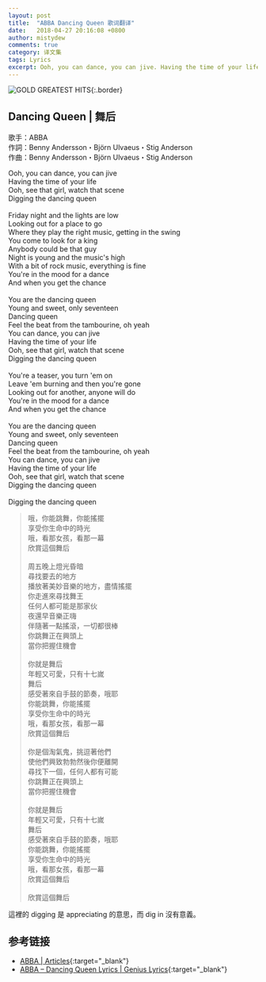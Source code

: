 ```yaml
---
layout: post
title:  "ABBA Dancing Queen 歌词翻译"
date:   2018-04-27 20:16:08 +0800
author: mistydew
comments: true
category: 译文集
tags: Lyrics
excerpt: Ooh, you can dance, you can jive. Having the time of your life. Ooh, see that girl, watch that scene. Digging the dancing queen.
---
```

![GOLD GREATEST HITS](https://mistydew.github.io/assets/images/cover/misc/GOLD%20GREATEST%20HITS.jpg){:.border}

## Dancing Queen | 舞后

歌手：ABBA<br>
作詞：Benny Andersson・Björn Ulvaeus・Stig Anderson<br>
作曲：Benny Andersson・Björn Ulvaeus・Stig Anderson

<div class="lyric-original">
<p>
Ooh, you can dance, you can jive<br>
Having the time of your life<br>
Ooh, see that girl, watch that scene<br>
Digging the dancing queen<br>
<br>
Friday night and the lights are low<br>
Looking out for a place to go<br>
Where they play the right music, getting in the swing<br>
You come to look for a king<br>
Anybody could be that guy<br>
Night is young and the music's high<br>
With a bit of rock music, everything is fine<br>
You're in the mood for a dance<br>
And when you get the chance<br>
<br>
You are the dancing queen<br>
Young and sweet, only seventeen<br>
Dancing queen<br>
Feel the beat from the tambourine, oh yeah<br>
You can dance, you can jive<br>
Having the time of your life<br>
Ooh, see that girl, watch that scene<br>
Digging the dancing queen<br>
<br>
You're a teaser, you turn 'em on<br>
Leave 'em burning and then you're gone<br>
Looking out for another, anyone will do<br>
You're in the mood for a dance<br>
And when you get the chance<br>
<br>
You are the dancing queen<br>
Young and sweet, only seventeen<br>
Dancing queen<br>
Feel the beat from the tambourine, oh yeah<br>
You can dance, you can jive<br>
Having the time of your life<br>
Ooh, see that girl, watch that scene<br>
Digging the dancing queen<br>
<br>
Digging the dancing queen
</p>
</div>

<div class="lyric-translation">
<blockquote>
哦，你能跳舞，你能搖擺<br>
享受你生命中的時光<br>
哦，看那女孩，看那一幕<br>
欣賞這個舞后<br>
<br>
周五晚上燈光昏暗<br>
尋找要去的地方<br>
播放著美妙音樂的地方，盡情搖擺<br>
你走進來尋找舞王<br>
任何人都可能是那家伙<br>
夜還早音樂正嗨<br>
伴隨著一點搖滾，一切都很棒<br>
你跳舞正在興頭上<br>
當你把握住機會<br>
<br>
你就是舞后<br>
年輕又可愛，只有十七嵗<br>
舞后<br>
感受著來自手鼓的節奏，哦耶<br>
你能跳舞，你能搖擺<br>
享受你生命中的時光<br>
哦，看那女孩，看那一幕<br>
欣賞這個舞后<br>
<br>
你是個淘氣鬼，挑逗著他們<br>
使他們興致勃勃然後你便離開<br>
尋找下一個，任何人都有可能<br>
你跳舞正在興頭上<br>
當你把握住機會<br>
<br>
你就是舞后<br>
年輕又可愛，只有十七嵗<br>
舞后<br>
感受著來自手鼓的節奏，哦耶<br>
你能跳舞，你能搖擺<br>
享受你生命中的時光<br>
哦，看那女孩，看那一幕<br>
欣賞這個舞后<br>
<br>
欣賞這個舞后
</blockquote>
</div>

這裡的 digging 是 appreciating 的意思，而 dig in 沒有意義。

## 参考链接

* [ABBA \| Articles](https://abbasite.com){:target="_blank"}
* [ABBA – Dancing Queen Lyrics \| Genius Lyrics](https://genius.com/Abba-dancing-queen-lyrics){:target="_blank"}
